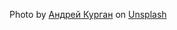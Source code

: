 Photo by <a href="https://unsplash.com/@anamnesis33?utm_source=unsplash&utm_medium=referral&utm_content=creditCopyText">Андрей Курган</a> on <a href="https://unsplash.com/t/nature?utm_source=unsplash&utm_medium=referral&utm_content=creditCopyText">Unsplash</a>
  